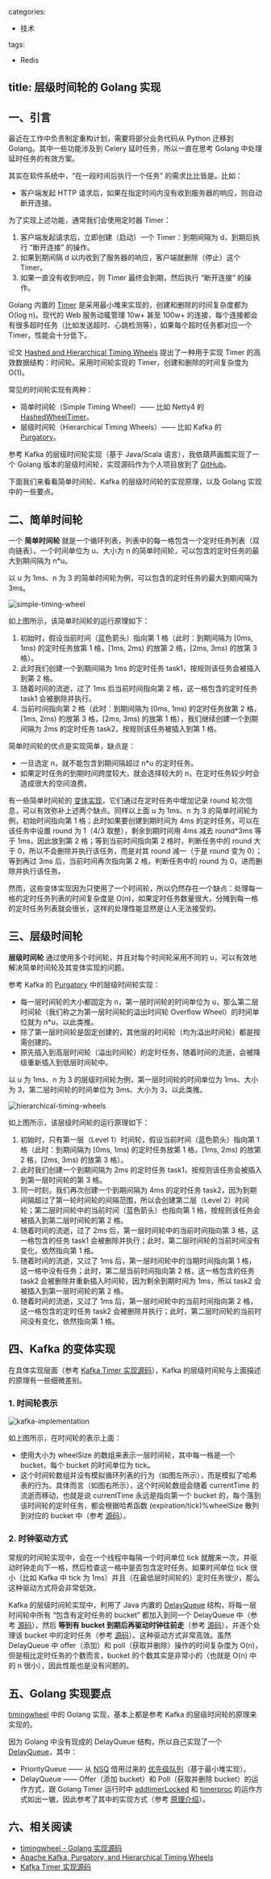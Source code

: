 categories:
- 技术

tags:
- Redis

title: 层级时间轮的 Golang 实现
---

## 一、引言

最近在工作中负责制定重构计划，需要将部分业务代码从 Python 迁移到 Golang。其中一些功能涉及到 Celery 延时任务，所以一直在思考 Golang 中处理延时任务的有效方案。

其实在软件系统中，“在一段时间后执行一个任务” 的需求比比皆是。比如：

- 客户端发起 HTTP 请求后，如果在指定时间内没有收到服务器的响应，则自动断开连接。

为了实现上述功能，通常我们会使用定时器 Timer：

1. 客户端发起请求后，立即创建（启动）一个 Timer：到期间隔为 d，到期后执行 “断开连接” 的操作。
2. 如果到期间隔 d 以内收到了服务器的响应，客户端就删除（停止）这个 Timer。
3. 如果一直没有收到响应，则 Timer 最终会到期，然后执行 “断开连接” 的操作。

Golang 内置的 [Timer][1] 是采用最小堆来实现的，创建和删除的时间复杂度都为 O(log n)。现代的 Web 服务动辄管理 10w+ 甚至 100w+ 的连接，每个连接都会有很多超时任务（比如发送超时、心跳检测等），如果每个超时任务都对应一个 Timer，性能会十分低下。

论文 [Hashed and Hierarchical Timing Wheels][2] 提出了一种用于实现 Timer 的高效数据结构：时间轮。采用时间轮实现的 Timer，创建和删除的时间复杂度为 O(1)。

常见的时间轮实现有两种：

- 简单时间轮（Simple Timing Wheel）—— 比如 Netty4 的 [HashedWheelTimer][3]。
- 层级时间轮（Hierarchical Timing Wheels）—— 比如 Kafka 的 [Purgatory][4]。

参考 Kafka 的层级时间轮实现（基于 Java/Scala 语言），我依葫芦画瓢实现了一个 Golang 版本的层级时间轮，实现源码作为个人项目放到了 [GitHub][5]。

下面我们来看看简单时间轮、Kafka 的层级时间轮的实现原理，以及 Golang 实现中的一些要点。


## 二、简单时间轮

一个 **简单时间轮** 就是一个循环列表，列表中的每一格包含一个定时任务列表（双向链表）。一个时间单位为 u、大小为 n 的简单时间轮，可以包含的定时任务的最大到期间隔为 n*u。

以 u 为 1ms、n 为 3 的简单时间轮为例，可以包含的定时任务的最大到期间隔为 3ms。

![simple-timing-wheel](https://raw.githubusercontent.com/RussellLuo/blog/master/blog/2018/files/2018-10-05-simple-timing-wheel_.png)

如上图所示，该简单时间轮的运行原理如下：

1. 初始时，假设当前时间（蓝色箭头）指向第 1 格（此时：到期间隔为 [0ms, 1ms) 的定时任务放第 1 格，[1ms, 2ms) 的放第 2 格，[2ms, 3ms) 的放第 3 格）。
2. 此时我们创建一个到期间隔为 1ms 的定时任务 task1，按规则该任务会被插入到第 2 格。
3. 随着时间的流逝，过了 1ms 后当前时间指向第 2 格，这一格包含的定时任务 task1 会被删除并执行。
4. 当前时间指向第 2 格（此时：到期间隔为 [0ms, 1ms) 的定时任务放第 2 格，[1ms, 2ms) 的放第 3 格，[2ms, 3ms) 的放第 1 格），我们继续创建一个到期间隔为 2ms 的定时任务 task2，按规则该任务被插入到第 1 格。

简单时间轮的优点是实现简单，缺点是：

- 一旦选定 n，就不能包含到期间隔超过 n*u 的定时任务。
- 如果定时任务的到期时间跨度较大，就会选择较大的 n，在定时任务较少时会造成很大的空间浪费。

有一些简单时间轮的 [变体实现][6]，它们通过在定时任务中增加记录 round 轮次信息，可以有效弥补上述两个缺点。同样以上面 u 为 1ms、n 为 3 的简单时间轮为例，初始时间指向第 1 格；此时如果要创建到期时间为 4ms 的定时任务，可以在该任务中设置 round 为 1（4/3 取整），剩余到期时间用 4ms 减去 round*3ms 等于 1ms，因此放到第 2 格；等到当前时间指向第 2 格时，判断任务中的 round 大于 0，所以不会删除并执行该任务，而是对其 round 减一（于是 round 变为 0）；等到再过 3ms 后，当前时间再次指向第 2 格，判断任务中的 round 为 0，进而删除并执行该任务。

然而，这些变体实现因为只使用了一个时间轮，所以仍然存在一个缺点：处理每一格的定时任务列表的时间复杂度是 O(n)，如果定时任务数量很大，分摊到每一格的定时任务列表就会很长，这样的处理性能显然是让人无法接受的。


## 三、层级时间轮

**层级时间轮** 通过使用多个时间轮，并且对每个时间轮采用不同的 u，可以有效地解决简单时间轮及其变体实现的问题。

参考 Kafka 的 [Purgatory][4] 中的层级时间轮实现：

- 每一层时间轮的大小都固定为 n，第一层时间轮的时间单位为 u，那么第二层时间轮（我们称之为第一层时间轮的溢出时间轮 Overflow Wheel）的时间单位就为 n*u，以此类推。
- 除了第一层时间轮是固定创建的，其他层的时间轮（均为溢出时间轮）都是按需创建的。
- 原先插入到高层时间轮（溢出时间轮）的定时任务，随着时间的流逝，会被降级重新插入到低层时间轮中。

以 u 为 1ms、n 为 3 的层级时间轮为例，第一层时间轮的时间单位为 1ms、大小为 3，第二层时间轮的时间单位为 3ms、大小为 3，以此类推。

![hierarchical-timing-wheels](https://raw.githubusercontent.com/RussellLuo/blog/master/blog/2018/files/2018-10-05-hierarchical-timing-wheels_.png)

如上图所示，该层级时间轮的运行原理如下：

1. 初始时，只有第一层（Level 1）时间轮，假设当前时间（蓝色箭头）指向第 1 格（此时：到期间隔为 [0ms, 1ms) 的定时任务放第 1 格，[1ms, 2ms) 的放第 2 格，[2ms, 3ms) 的放第 3 格）。
2. 此时我们创建一个到期间隔为 2ms 的定时任务 task1，按规则该任务会被插入到第一层时间轮的第 3 格。
3. 同一时刻，我们再次创建一个到期间隔为 4ms 的定时任务 task2，因为到期间隔超过了第一轮时间轮的间隔范围，所以会创建第二层（Level 2）时间轮；第二层时间轮中的当前时间（蓝色箭头）也指向第 1 格，按规则该任务会被插入到第二层时间轮的第 2 格。
4. 随着时间的流逝，过了 2ms 后，第一层时间轮中的当前时间指向第 3 格，这一格包含的任务 task1 会被删除并执行；此时，第二层时间轮的当前时间没有变化，依然指向第 1 格。
5. 随着时间的流逝，又过了 1ms 后，第一层时间轮中的当期时间指向第 1 格，这一格中没有任务；此时，第二层当前时间指向第 2 格，这一格包含的任务 task2 会被删除并重新插入时间轮，因为剩余到期时间为 1ms，所以 task2 会被插入到第一层时间轮的第 2 格。
6. 随着时间的流逝，又过了 1ms 后，第一层时间轮中的当前时间指向第 2 格，这一格包含的定时任务 task2 会被删除并执行；此时，第二层时间轮的当前时间没有变化，依然指向第 1 格。


## 四、Kafka 的变体实现

在具体实现层面（参考 [Kafka Timer 实现源码][7]），Kafka 的层级时间轮与上面描述的原理有一些细微差别。

### 1. 时间轮表示

![kafka-implementation](https://raw.githubusercontent.com/RussellLuo/blog/master/blog/2018/files/2018-10-05-kafka-implementation_.png)

如上图所示，在时间轮的表示上面：

- 使用大小为 wheelSize 的数组来表示一层时间轮，其中每一格是一个 bucket，每个 bucket 的时间单位为 tick。
- 这个时间轮数组并没有模拟循环列表的行为（如图左所示），而是模拟了哈希表的行为。具体而言（如图右所示），这个时间轮数组会随着 currentTime 的流逝而移动，也就是说 currentTime 永远是指向第一个 bucket 的，每个落到该时间轮的定时任务，都会根据哈希函数 (expiration/tick)%wheelSize 散列到对应的 bucket 中（参考 [源码][8]）。

### 2. 时钟驱动方式

常规的时间轮实现中，会在一个线程中每隔一个时间单位 tick 就醒来一次，并驱动时钟走向下一格，然后检查这一格中是否包含定时任务。如果时间单位 tick 很小（比如 Kafka 中 tick 为 1ms）并且（在最低层时间轮的）定时任务很少，那么这种驱动方式将会非常低效。

Kafka 的层级时间轮实现中，利用了 Java 内置的 [DelayQueue][9] 结构，将每一层时间轮中所有 “包含有定时任务的 bucket” 都加入到同一个 DelayQueue 中（参考 [源码][10]），然后 **等到有 bucket 到期后再驱动时钟往前走**（参考 [源码][11]），并逐个处理该 bucket 中的定时任务（参考 [源码][12]）。这种驱动方式非常高效。虽然 DelayQueue 中 offer（添加）和 poll（获取并删除）操作的时间复杂度为 O(n)，但是相比定时任务的个数而言，bucket 的个数其实是非常小的（也就是 O(n) 中的 n 很小），因此性能也是没有问题的。


## 五、Golang 实现要点

[timingwheel][5] 中的 Golang 实现，基本上都是参考 Kafka 的层级时间轮的原理来实现的。

因为 Golang 中没有现成的 DelayQueue 结构，所以自己实现了一个 [DelayQueue][13]，其中：

- PriorityQueue —— 从 [NSQ][14] 借用过来的 [优先级队列][15]（基于最小堆实现）。
- DelayQueue —— Offer（添加 bucket）和 Poll（获取并删除 bucket）的运作方式，跟 Golang Timer 运行时中 [addtimerLocked][16] 和 [timerproc][17] 的运作方式如出一辙，因此参考了其中的实现方式（参考 [原理介绍][18]）。


## 六、相关阅读

- [timingwheel - Golang 实现源码][5]
- [Apache Kafka, Purgatory, and Hierarchical Timing Wheels][4]
- [Kafka Timer 实现源码][7]


[1]: https://golang.org/pkg/time/#Timer
[2]: http://www.cs.columbia.edu/~nahum/w6998/papers/ton97-timing-wheels.pdf
[3]: https://netty.io/4.0/api/io/netty/util/HashedWheelTimer.html
[4]: https://www.confluent.io/blog/apache-kafka-purgatory-hierarchical-timing-wheels/
[5]: https://github.com/RussellLuo/timingwheel
[6]: https://github.com/ouqiang/timewheel
[7]: https://github.com/apache/kafka/tree/3cdc78e6bb1f83973a14ce1550fe3874f7348b05/core/src/main/scala/kafka/utils/timer
[8]: https://github.com/apache/kafka/blob/3cdc78e6bb1f83973a14ce1550fe3874f7348b05/core/src/main/scala/kafka/utils/timer/TimingWheel.scala#L135-L138
[9]: https://docs.oracle.com/javase/7/docs/api/java/util/concurrent/DelayQueue.html
[10]: https://github.com/apache/kafka/blob/3cdc78e6bb1f83973a14ce1550fe3874f7348b05/core/src/main/scala/kafka/utils/timer/TimingWheel.scala#L140-L148
[11]: https://github.com/apache/kafka/blob/3cdc78e6bb1f83973a14ce1550fe3874f7348b05/core/src/main/scala/kafka/utils/timer/Timer.scala#L110
[12]: https://github.com/apache/kafka/blob/3cdc78e6bb1f83973a14ce1550fe3874f7348b05/core/src/main/scala/kafka/utils/timer/Timer.scala#L111
[13]: https://github.com/RussellLuo/timingwheel/blob/master/delayqueue.go
[14]: https://nsq.io/
[15]: https://github.com/nsqio/nsq/blob/master/internal/pqueue/pqueue.go
[16]: https://github.com/golang/go/blob/release-branch.go1.7/src/runtime/time.go#L94
[17]: https://github.com/golang/go/blob/release-branch.go1.7/src/runtime/time.go#L154
[18]: https://blog.gopheracademy.com/advent-2016/go-timers/
